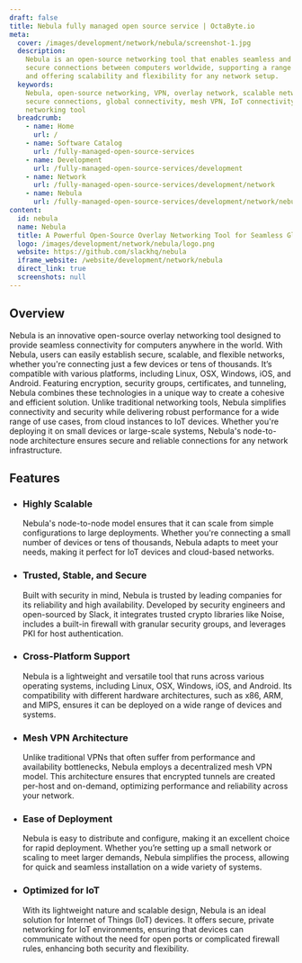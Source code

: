```yaml
---
draft: false
title: Nebula fully managed open source service | OctaByte.io
meta:
  cover: /images/development/network/nebula/screenshot-1.jpg
  description:
    Nebula is an open-source networking tool that enables seamless and
    secure connections between computers worldwide, supporting a range of platforms
    and offering scalability and flexibility for any network setup.
  keywords:
    Nebula, open-source networking, VPN, overlay network, scalable network,
    secure connections, global connectivity, mesh VPN, IoT connectivity, encryption,
    networking tool
  breadcrumb:
    - name: Home
      url: /
    - name: Software Catalog
      url: /fully-managed-open-source-services
    - name: Development
      url: /fully-managed-open-source-services/development
    - name: Network
      url: /fully-managed-open-source-services/development/network
    - name: Nebula
      url: /fully-managed-open-source-services/development/network/nebula
content:
  id: nebula
  name: Nebula
  title: A Powerful Open-Source Overlay Networking Tool for Seamless Global Connectivity
  logo: /images/development/network/nebula/logo.png
  website: https://github.com/slackhq/nebula
  iframe_website: /website/development/network/nebula
  direct_link: true
  screenshots: null
---
```


## Overview

Nebula is an innovative open-source overlay networking tool designed to provide seamless connectivity for computers anywhere in the world. With Nebula, users can easily establish secure, scalable, and flexible networks, whether you're connecting just a few devices or tens of thousands. It’s compatible with various platforms, including Linux, OSX, Windows, iOS, and Android. Featuring encryption, security groups, certificates, and tunneling, Nebula combines these technologies in a unique way to create a cohesive and efficient solution. Unlike traditional networking tools, Nebula simplifies connectivity and security while delivering robust performance for a wide range of use cases, from cloud instances to IoT devices. Whether you're deploying it on small devices or large-scale systems, Nebula's node-to-node architecture ensures secure and reliable connections for any network infrastructure.

## Features

- ### Highly Scalable

  Nebula's node-to-node model ensures that it can scale from simple configurations to large deployments. Whether you're connecting a small number of devices or tens of thousands, Nebula adapts to meet your needs, making it perfect for IoT devices and cloud-based networks.

- ### Trusted, Stable, and Secure

  Built with security in mind, Nebula is trusted by leading companies for its reliability and high availability. Developed by security engineers and open-sourced by Slack, it integrates trusted crypto libraries like Noise, includes a built-in firewall with granular security groups, and leverages PKI for host authentication.

- ### Cross-Platform Support

  Nebula is a lightweight and versatile tool that runs across various operating systems, including Linux, OSX, Windows, iOS, and Android. Its compatibility with different hardware architectures, such as x86, ARM, and MIPS, ensures it can be deployed on a wide range of devices and systems.

- ### Mesh VPN Architecture

  Unlike traditional VPNs that often suffer from performance and availability bottlenecks, Nebula employs a decentralized mesh VPN model. This architecture ensures that encrypted tunnels are created per-host and on-demand, optimizing performance and reliability across your network.

- ### Ease of Deployment

  Nebula is easy to distribute and configure, making it an excellent choice for rapid deployment. Whether you’re setting up a small network or scaling to meet larger demands, Nebula simplifies the process, allowing for quick and seamless installation on a wide variety of systems.

- ### Optimized for IoT

  With its lightweight nature and scalable design, Nebula is an ideal solution for Internet of Things (IoT) devices. It offers secure, private networking for IoT environments, ensuring that devices can communicate without the need for open ports or complicated firewall rules, enhancing both security and flexibility.
